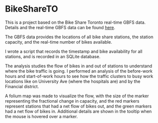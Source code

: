 # BikeShareTO

This is a project based on the Bike Share Toronto real-time GBFS data. Details and the real-time GBFS data can be found [here](https://ckan0.cf.opendata.inter.prod-toronto.ca/dataset/bike-share-toronto).

The GBFS data provides the locations of all bike share stations, the station capacity, and the real-time number of bikes available.

I wrote a script that records the timestamp and bike availability for all stations, and is recorded in an SQLite database.

The analysis studies the flow of bikes in and out of stations to understand where the bike traffic is going. I performed an analysis of the before-work hours and start-of-work hours to see how the traffic clusters to busy work locations like on University Ave (where the hospitals are) and by the Financial district. 

A folium map was made to visualize the flow, with the size of the marker representing the fractional change in capacity, and the red markers represent stations that had a net flow of bikes out, and the green markers had a net flow of bikes in. Additional details are shown in the tooltip when the mouse is hovered over a marker.

